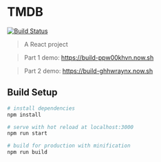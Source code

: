 # TMDB

[![Build Status](https://travis-ci.org/Curiosity10/reactjs-films-homework.svg?branch=master)](https://travis-ci.org/Curiosity10/reactjs-films-homework)

> A React project

> Part 1 demo: https://build-ppw00khvn.now.sh 

> Part 2 demo: https://build-ghhwraynx.now.sh 

## Build Setup

``` bash
# install dependencies
npm install

# serve with hot reload at localhost:3000
npm run start

# build for production with minification
npm run build


